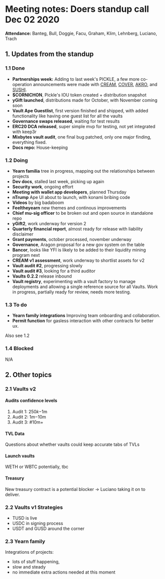 # Meeting notes: Doers standup call Dec 02 2020

**Attendance:** Banteg, Bull, Doggie, Facu, Graham, Klim, Lehnberg, Luciano, Trach

## 1. Updates from the standup

### 1.1 Done

- **Partnerships week:** Adding to last week's PICKLE, a few more co-operation announcements were made with [CREAM](https://medium.com/iearn/yearn-cream-v2-merger-e9fa6c6989b4), [COVER](https://medium.com/iearn/yearn-cover-merger-651142828c45), [AKRO](https://medium.com/iearn/μα-τον-δια-yearn-x-akropolis-16f5351af35e), and [SUSHI](https://medium.com/iearn/yearn-x-sushi-行ってきます-41b2f78b62e9).
- **$CORNICHON**, Pickle's IOU token created + distribution snapshot 
- **yGift launched**, distributions made for October, with November coming soon
- **Vault Ape Guestlist**, first version finished and shipped, with added functionality like having one guest list for all the vaults
- **Governance swaps released**, waiting for test results
- **ERC20 DCA released**, super simple mvp for testing, not yet integrated with keep3r
- **Mixbytes vault audit**, one final bug patched, only one major finding, everything fixed.
- **Docs repo:** House-keeping

### 1.2 Doing

- **Yearn familia** tree in progress, mapping out the relationships between projects
- **Dev docs**, stalled last week, picking up again
- **Security work**, ongoing effort
- **Meeting with wallet app developers**, planned Thursday
- **nTrump** Ape UI about to launch, with konami bribing code
- **Videos** by big badaboom
- **Feeltheyearn** new themes and continous improvements
- **Chief mu-sig officer** to be broken out and open source in standalone repo
- **yGift2**, work underway for version 2
- **Quarterly financial report**, almost ready for release with liability disclaimer
- **Grant payments**, october processed, november underway
- **Governance**, Aragon proposal for a new gov system on the table
- **Bancor**, looks like YFI is likely to be added to their liquidity mining program next
- **CREAM v1 assessment**, work underway to shortlist assets for v2
- **Vault audit #2**, progressing slowly
- **Vault audit #3**, looking for a third auditor
- **Vaults 0.2.2** release inbound
- **Vault registry**, experimenting with a vault factory to manage deployments and allowing a single reference source for all Vaults. Work in progress, partially ready for review, needs more testing.

### 1.3 To do

- **Yearn family integrations** Improving team onboarding and collaboration.
- **Permit function** for gasless interaction with other contracts for better ux.

Also see 1.2

### 1.4 Blocked

N/A

## 2. Other topics

### 2.1 Vaults v2

#### Audits confidence levels

1. Audit 1: $250k-$1m
2. Audit 2: $1m-$10m
3. Audit 3: #10m+

#### TVL Data
Questions about whether vaults could keep accurate tabs of TVLs

#### Launch vaults 
WETH or WBTC potentially, tbc

#### Treasury
New treasury contract is a potential blocker -> Luciano taking it on to deliver.

### 2.2 Vaults v1 Strategies

- TUSD is live
- USDC in signing process
- USDT and GUSD around the corner

### 2.3 Yearn family

Integrations of projects:
- lots of stuff happening,
- slow and steady
- no immediate extra actions needed at this moment